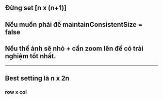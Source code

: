 ## Đừng set [n x (n+1)]
## Nếu muốn phải để maintainConsistentSize = false
## Nếu thế ảnh sẽ nhỏ + cần zoom lên để có trải nghiệm tốt nhất.
---------------------------------------------------------------
## Best setting là n x 2n
### row x col
